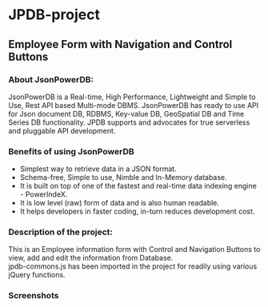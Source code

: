 # JPDB-project
<h2>Employee Form with Navigation and Control Buttons</h2>
<h3>About JsonPowerDB:</h3>
JsonPowerDB is a Real-time, High Performance, Lightweight and Simple to Use, Rest API based Multi-mode DBMS. JsonPowerDB has ready to use API for Json document DB, RDBMS, Key-value DB, GeoSpatial DB and Time Series DB functionality. JPDB supports and advocates for true serverless and pluggable API development.
<h3>Benefits of using JsonPowerDB</h3>
<ul><li>Simplest way to retrieve data in a JSON format.</li>
<li>Schema-free, Simple to use, Nimble and In-Memory database.</li>
<li>It is built on top of one of the fastest and real-time data indexing engine - PowerIndeX.</li>
<li>It is low level (raw) form of data and is also human readable.</li>
<li>It helps developers in faster coding, in-turn reduces development cost.</li></ul>
<h3>Description of the project:</h3>
<p> This is an Employee information form with Control and Navigation Buttons to view, add and edit the information from Database.<br>
jpdb-commons.js has been imported in the project for readily using various jQuery functions.</p>
<h3>Screenshots</h3>
